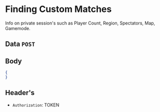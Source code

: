 # Finding Custom Matches
Info on private session's such as Player Count, Region, Spectators, Map, Gamemode.

## Data `POST`
 	

## Body
```json
{
}
```

## Header's
- `Authorization`: TOKEN
